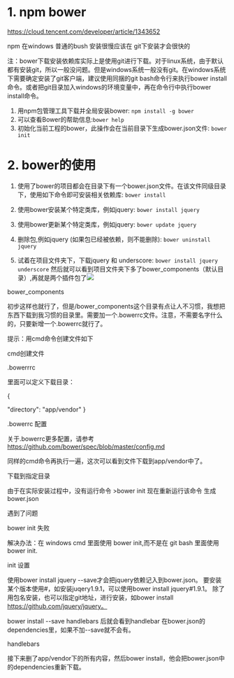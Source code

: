 # 1. npm bower
https://cloud.tencent.com/developer/article/1343652

npm 在windows 普通的bush 安装很慢应该在 git下安装才会很快的

注：bower下载安装依赖库实际上是使用git进行下载。对于linux系统，由于默认都有安装git，所以一般没问题。但是windows系统一般没有git。在windows系统下需要确定安装了git客户端，建议使用同捆的git bash命令行来执行bower install命令。或者把git目录加入windows的环境变量中，再在命令行中执行bower install命令。
1. 用npm包管理工具下载并全局安装bower: `npm install -g bower`
2. 可以查看Bower的帮助信息:`bower help`
3. 初始化当前工程的bower，此操作会在当前目录下生成bower.json文件: `bower init`


# 2. bower的使用
1. 使用了bower的项目都会在目录下有一个bower.json文件。在该文件同级目录下，使用如下命令即可安装相关依赖库: `bower install`

2. 使用bower安装某个特定类库，例如jquery: `bower install jquery`

3. 使用bower更新某个特定类库，例如jquery: `bower update jquery`

4. 删除包,例如jquery (如果包已经被依赖，则不能删除): `bower uninstall jquery`

5. 试着在项目文件夹下，下载jquery 和 underscore: `bower install jquery underscore`
然后就可以看到项目文件夹下多了bower_components（默认目录）,再就是两个插件包了![](https://ask.qcloudimg.com/http-save/yehe-2442861/sr12ten0dx.png?imageView2%2F2%2Fw%2F1620)



bower_components

初步这样也就行了，但是/bower_components这个目录有点让人不习惯，我想把东西下载到我习惯的目录里。需要加一个.bowerrc文件。注意，不需要名字什么的，只要新增一个.bowerrc就行了。

提示：用cmd命令创建文件如下


cmd创建文件


.bowerrrc

里面可以定义下载目录：

 {

 "directory": "app/vendor"
 }
 


.bowerrc 配置

 关于.bowerrc更多配置，请参考
https://github.com/bower/spec/blob/master/config.md

 

同样的cmd命令再执行一遍，这次可以看到文件下载到app/vendor中了。


下载到指定目录

由于在实际安装过程中，没有运行命令 >bower init 现在重新运行该命令 生成bower.json

遇到了问题


bower init 失败

解决办法：在 windows cmd 里面使用 bower init,而不是在 git bash 里面使用 bower init.


init 设置

 使用bower install jquery --save才会把jquery依赖记入到bower.json。
 要安装某个版本使用#，如安装juqery1.9.1，可以使用bower install jquery#1.9.1。
 除了用包名安装，也可以指定git地址，进行安装，如bower install https://github.com/jquery/jquery。

 

bower install --save handlebars 后就会看到handlebar 在bower.json的dependencies里，如果不加--save就不会有。


handlebars

接下来删了app/vendor下的所有内容，然后bower install，他会把bower.json中的dependencies重新下载。